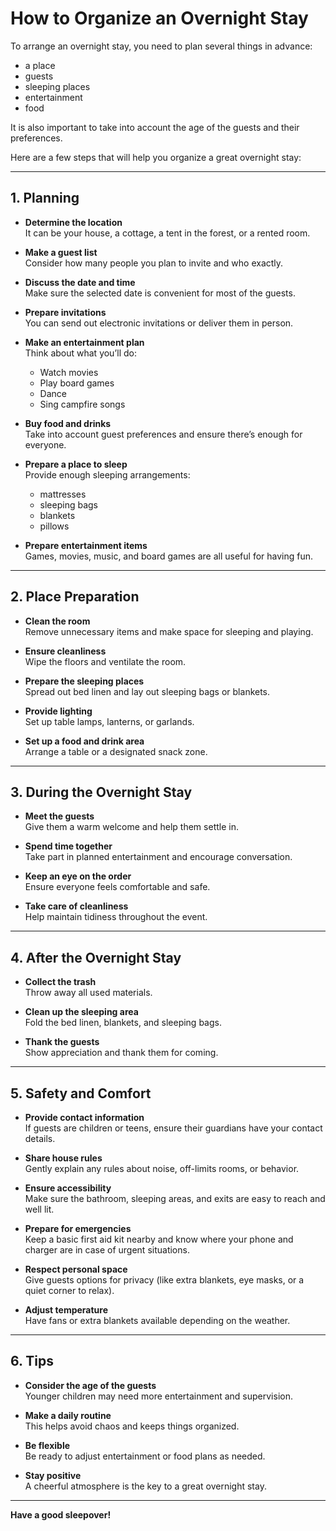 # How to Organize an Overnight Stay

To arrange an overnight stay, you need to plan several things in advance:

- a place  
- guests  
- sleeping places  
- entertainment  
- food

It is also important to take into account the age of the guests and their preferences.

Here are a few steps that will help you organize a great overnight stay:

---

## 1. Planning

- **Determine the location**  
  It can be your house, a cottage, a tent in the forest, or a rented room.

- **Make a guest list**  
  Consider how many people you plan to invite and who exactly.

- **Discuss the date and time**  
  Make sure the selected date is convenient for most of the guests.

- **Prepare invitations**  
  You can send out electronic invitations or deliver them in person.

- **Make an entertainment plan**  
  Think about what you’ll do:  
  - Watch movies  
  - Play board games  
  - Dance  
  - Sing campfire songs

- **Buy food and drinks**  
  Take into account guest preferences and ensure there’s enough for everyone.

- **Prepare a place to sleep**  
  Provide enough sleeping arrangements:  
  - mattresses  
  - sleeping bags  
  - blankets  
  - pillows

- **Prepare entertainment items**  
  Games, movies, music, and board games are all useful for having fun.

---

## 2. Place Preparation

- **Clean the room**  
  Remove unnecessary items and make space for sleeping and playing.

- **Ensure cleanliness**  
  Wipe the floors and ventilate the room.

- **Prepare the sleeping places**  
  Spread out bed linen and lay out sleeping bags or blankets.

- **Provide lighting**  
  Set up table lamps, lanterns, or garlands.

- **Set up a food and drink area**  
  Arrange a table or a designated snack zone.

---

## 3. During the Overnight Stay

- **Meet the guests**  
  Give them a warm welcome and help them settle in.

- **Spend time together**  
  Take part in planned entertainment and encourage conversation.

- **Keep an eye on the order**  
  Ensure everyone feels comfortable and safe.

- **Take care of cleanliness**  
  Help maintain tidiness throughout the event.

---

## 4. After the Overnight Stay

- **Collect the trash**  
  Throw away all used materials.

- **Clean up the sleeping area**  
  Fold the bed linen, blankets, and sleeping bags.

- **Thank the guests**  
  Show appreciation and thank them for coming.

---

## 5. Safety and Comfort

- **Provide contact information**  
  If guests are children or teens, ensure their guardians have your contact details.

- **Share house rules**  
  Gently explain any rules about noise, off-limits rooms, or behavior.

- **Ensure accessibility**  
  Make sure the bathroom, sleeping areas, and exits are easy to reach and well lit.

- **Prepare for emergencies**  
  Keep a basic first aid kit nearby and know where your phone and charger are in case of urgent situations.

- **Respect personal space**  
  Give guests options for privacy (like extra blankets, eye masks, or a quiet corner to relax).

- **Adjust temperature**  
  Have fans or extra blankets available depending on the weather.

---

## 6. Tips

- **Consider the age of the guests**  
  Younger children may need more entertainment and supervision.

- **Make a daily routine**  
  This helps avoid chaos and keeps things organized.

- **Be flexible**  
  Be ready to adjust entertainment or food plans as needed.

- **Stay positive**  
  A cheerful atmosphere is the key to a great overnight stay.

---

**Have a good sleepover!**
